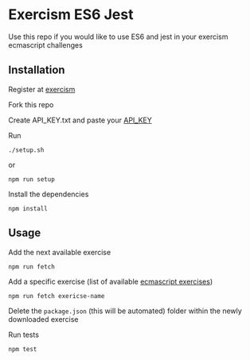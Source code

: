 # Exercism ES6 Jest

Use this repo if you would like to use ES6 and jest in your exercism ecmascript challenges

## Installation

Register at [exercism](http://exercism.io/)

Fork this repo

Create API_KEY.txt and paste your [API_KEY](http://exercism.io/account/key)

Run
```
./setup.sh
```
or
```
npm run setup
```

Install the dependencies
```
npm install
```

## Usage
Add the next available exercise
```
npm run fetch
```
Add a specific exercise (list of available [ecmascript exercises](http://exercism.io/languages/ecmascript/exercises))
```
npm run fetch exericse-name
```

Delete the `package.json` (this will be automated) folder within the newly downloaded exercise

Run tests
```
npm test
```
